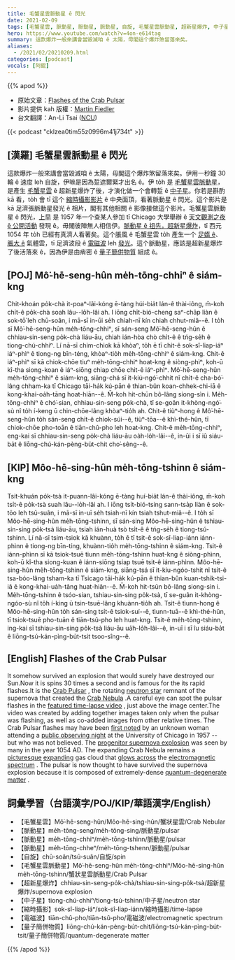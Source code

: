 ```yaml
---
title: 毛蟹星雲脈動星 ê 閃光
date: 2021-02-09
tags: [毛蟹星雲, 脈動星, 脈動星, 脈動星, 自旋, 毛蟹星雲脈動星, 超新星爆炸, 中子星, 縮時攝影, 電磁波, 量子簡併物質]
hero: https://www.youtube.com/watch?v=4on-e614tag
summary: 這款爆炸一般來講會當毀滅咱 ê 太陽，毋閣這个爆炸煞留落來矣。
aliases:
  - /2021/02/20210209.html
categories: [podcast]
vocals: [阿錕]
---
```


{{% apod %}}

- 原始文章：[Flashes of the Crab Pulsar](https://apod.nasa.gov/apod/ap210209.html)
- 影片提供 kah 版權：[Martin Fiedler](http://%20martin%20.dot.%20fiedler%20@at@%20mail%20.dot.%20de)
- 台文翻譯：An-Li Tsai ([NCU](https://www.astro.ncu.edu.tw))

{{< podcast "cklzea0tim55z0996m41j734t" >}}

## [漢羅] 毛蟹星雲脈動星 ê 閃光

這款爆炸一般來講會當毀滅咱 ê 太陽，毋閣這个爆炸煞留落來矣。伊用一秒鐘 30 輪 ê 速度 leh 自旋，伊嘛是因為踅遮爾緊才出名 ê。伊 to̍h 是 [毛蟹星雲脈動星](https://en.wikipedia.org/wiki/Crab_Pulsar)，是產生 [毛蟹星雲](https://apod.nasa.gov/apod/ap200906.html) ê 超新星爆炸了後，才演化做一个會轉踅 ê [中子星](https://www.nasa.gov/mission_pages/GLAST/science/neutron_stars.html)。你若是斟酌 kā 看，to̍h 會 tī 這个 [縮時攝影影片](https://youtu.be/4on-e614tag) ê 中央面頂，看著脈動星 ê 閃光。這个影片是 kā 足濟張脈動星發光 ê 相片，閣有其他相關 ê 影像接做這个影片。毛蟹星雲脈動星 ê 閃光，[上早](https://pos.sissa.it/099/014/pdf) 是 1957 年一个查某人參加 tī Chicago 大學舉辦 ê [天文觀測之夜 ê 公開活動](https://nightsky.jpl.nasa.gov/event-list.cfm) 發現 ê。毋閣彼陣無人相信伊。[脈動星 ê 祖先，超新星爆炸](https://earthsky.org/clusters-nebulae-galaxies/crab-nebula-was-an-exploding-star)，tī 西元 1054 年 to̍h 已經有真濟人看著矣。這个脹風 ê 毛蟹星雲 to̍h 產生一个 [足媠 ê](https://apod.nasa.gov/apod/ap160708.html)、[脹大 ê](https://www.astrobin.com/full/327338/0/) 氣體雲，tī 足濟波段 ê [電磁波](https://science.nasa.gov/ems/01_intro) leh [發光](https://youtu.be/yf3Jd51pnuk)。這个脈動星，應該是超新星爆炸了後活落來 ê，因為伊是由痟密 ê [量子簡併物質](https://en.wikipedia.org/wiki/Degenerate_matter) 組成 ê。

## [POJ] Mô͘-hē-seng-hûn me̍h-tōng-chhiⁿ ê siám-kng

Chit-khoán po̍k-chà it-poaⁿ-lâi-kóng ē-tàng húi-bia̍t lán-ê thài-iông, m̄-koh chi̍t-ê po̍k-chà soah lâu--lo̍h-lâi ah. I iōng chi̍t-bió-cheng saⁿ-cha̍p liàn ê sok-tō͘ leh chū-soân, i mā-sī in-ūi se̍h chiah-nī kín chiah chhut-miâ--ê. I to̍h sī Mô͘-hē-seng-hûn me̍h-tōng-chhiⁿ, sī sán-seng Mô͘-hē-seng-hûn ê chhiau-sin-seng po̍k-chà liáu-āu, chiah ián-hòa chò chi̍t-ê ê tńg-se̍h ê tiong-chú-chhiⁿ. Lí nā-sī chim-chiok kā khòaⁿ, to̍h ē tī chit-ê sok-sî-liap-iáⁿ iáⁿ-phìⁿ ê tiong-ng bīn-téng, khòaⁿ-tio̍h me̍h-tōng-chhiⁿ ê siám-kng. Chit-ê iáⁿ-phìⁿ sī kā chiok-chōe tiuⁿ me̍h-tōng-chhiⁿ hoat-kng ê siòng-phìⁿ, koh-ū kî-tha siong-koan ê iáⁿ-siōng chiap chōe chit-ê iáⁿ-phìⁿ. Mô͘-hē-seng-hûn me̍h-tōng-chhiⁿ ê siám-kng, siāng-chá sī it-kiú-ngó͘-chhit nî chi̍t-ê cha-bó͘-lâng chham-ka tī Chicago tāi-ha̍k kú-pān ê thian-bûn koan-chhek-chi-iā ê kong-khai-oa̍h-tāng hoat-hiān--ê. M̄-koh hit-chūn bô-lâng siong-sìn i. Me̍h-tōng-chhiⁿ ê chó͘-sian, chhiau-sin-seng po̍k-chà, tī se-goân it-khòng-ngó͘-sù nî to̍h í-keng ū chin-chōe-lâng khòaⁿ-tio̍h ah. Chit-ê tiùⁿ-hong ê Mô͘-hē-seng-hûn to̍h sán-seng chi̍t-ê chiok-súi--ê, tiùⁿ-tōa--ê khì-thé-hûn, tī chiok-chōe pho-toān ê tiān-chû-pho leh hoat-kng. Chit-ê me̍h-tōng-chhiⁿ, eng-kai sī chhiau-sin-seng po̍k-chà liáu-āu oa̍h-lo̍h-lâi--ê, in-ūi i sī iû siáu-ba̍t ê liōng-chú-kán-pèng-bu̍t-chit cho͘-sêng--ê.

## [KIP] Môo-hē-sing-hûn me̍h-tōng-tshinn ê siám-kng

Tsit-khuán po̍k-tsà it-puann-lâi-kóng ē-tàng huí-bia̍t lán-ê thài-iông, m̄-koh tsi̍t-ê po̍k-tsà suah lâu--lo̍h-lâi ah. I iōng tsi̍t-bió-tsing sann-tsa̍p liàn ê sok-tōo leh tsū-suân, i mā-sī in-uī se̍h tsiah-nī kín tsiah tshut-miâ--ê. I to̍h sī Môo-hē-sing-hûn me̍h-tōng-tshinn, sī sán-sing Môo-hē-sing-hûn ê tshiau-sin-sing po̍k-tsà liáu-āu, tsiah ián-huà tsò tsi̍t-ê ê tńg-se̍h ê tiong-tsú-tshinn. Lí nā-sī tsim-tsiok kā khuànn, to̍h ē tī tsit-ê sok-sî-liap-iánn iánn-phìnn ê tiong-ng bīn-tíng, khuànn-tio̍h me̍h-tōng-tshinn ê siám-kng. Tsit-ê iánn-phìnn sī kā tsiok-tsuē tiunn me̍h-tōng-tshinn huat-kng ê siòng-phìnn, koh-ū kî-tha siong-kuan ê iánn-siōng tsiap tsuē tsit-ê iánn-phìnn. Môo-hē-sing-hûn me̍h-tōng-tshinn ê siám-kng, siāng-tsá sī it-kíu-ngóo-tshit nî tsi̍t-ê tsa-bóo-lâng tsham-ka tī Tsicago tāi-ha̍k kú-pān ê thian-bûn kuan-tshik-tsi-iā ê kong-khai-ua̍h-tāng huat-hiān--ê. M̄-koh hit-tsūn bô-lâng siong-sìn i. Me̍h-tōng-tshinn ê tsóo-sian, tshiau-sin-sing po̍k-tsà, tī se-guân it-khòng-ngóo-sù nî to̍h í-king ū tsin-tsuē-lâng khuànn-tio̍h ah. Tsit-ê tìunn-hong ê Môo-hē-sing-hûn to̍h sán-sing tsi̍t-ê tsiok-suí--ê, tìunn-tuā--ê khì-thé-hûn, tī tsiok-tsuē pho-tuān ê tiān-tsû-pho leh huat-kng. Tsit-ê me̍h-tōng-tshinn, ing-kai sī tshiau-sin-sing po̍k-tsà liáu-āu ua̍h-lo̍h-lâi--ê, in-uī i sī îu siáu-ba̍t ê liōng-tsú-kán-pìng-bu̍t-tsit tsoo-sîng--ê.

## [English] Flashes of the Crab Pulsar 

It somehow survived an explosion that would surely have destroyed our Sun.Now it is spins 30 times a second and is famous for the its rapid flashes.It is the [Crab Pulsar](https://en.wikipedia.org/wiki/Crab_Pulsar) , the rotating [neutron star](https://www.nasa.gov/mission_pages/GLAST/science/neutron_stars.html) remnant of the supernova that created the [Crab Nebula](https://apod.nasa.gov/apod/ap200906.html) .A careful eye can spot the pulsar flashes in the [featured time-lapse video](https://youtu.be/4on-e614tag) , just above the image center.The video was created by adding together images taken only when the pulsar was flashing, as well as co-added images from other relative times. The Crab Pulsar flashes may have been [first noted](https://pos.sissa.it/099/014/pdf) by an unknown woman attending a [public observing night](https://nightsky.jpl.nasa.gov/event-list.cfm) at the University of Chicago in 1957 -- but who was not believed. The [progenitor supernova explosion](https://earthsky.org/clusters-nebulae-galaxies/crab-nebula-was-an-exploding-star) was seen by many in the year 1054 AD. The expanding Crab Nebula remains a [picturesque](https://apod.nasa.gov/apod/ap160708.html) [expanding](https://www.astrobin.com/full/327338/0/) gas cloud that [glows across](https://youtu.be/yf3Jd51pnuk) the [electromagnetic spectrum](https://science.nasa.gov/ems/01_intro) . The pulsar is now thought to have survived the supernova explosion because it is composed of extremely-dense [quantum-degenerate matter](https://en.wikipedia.org/wiki/Degenerate_matter) .

## 詞彙學習（台語漢字/POJ/KIP/華語漢字/English）

- 【毛蟹星雲】Mô͘-hē-seng-hûn/Môo-hē-sing-hûn/蟹狀星雲/Crab Nebular
- 【脈動星】me̍h-tōng-seng/me̍h-tōng-sing/脈動星/pulsar
- 【脈動星】me̍h-tōng-chhiⁿ/me̍h-tōng-tshinn/脈動星/pulsar
- 【脈動星】me̍h-tōng-chheⁿ/me̍h-tōng-tshenn/脈動星/pulsar
- 【自旋】chū-soân/tsū-suân/自旋/spin
- 【毛蟹星雲脈動星】Mô͘-hē-seng-hûn me̍h-tōng-chhiⁿ/Môo-hē-sing-hûn me̍h-tōng-tshinn/蟹狀星雲脈動星/Crab Pulsar
- 【超新星爆炸】chhiau-sin-seng-po̍k-chà/tshiau-sin-sing-po̍k-tsà/超新星爆炸/supernova explosion
- 【中子星】tiong-chú-chhiⁿ/tiong-tsú-tshinn/中子星/neutron star
- 【縮時攝影】sok-sî-liap-iáⁿ/sok-sî-liap-iánn/縮時攝影/time-lapse
- 【電磁波】tiān-chû-pho/tiān-tsû-pho/電磁波/electromagnetic spectrum
- 【量子簡併物質】liōng-chú-kán-pèng-bu̍t-chit/liōng-tsú-kán-pìng-bu̍t-tsit/量子簡併物質/quantum-degenerate matter

{{% /apod %}}
